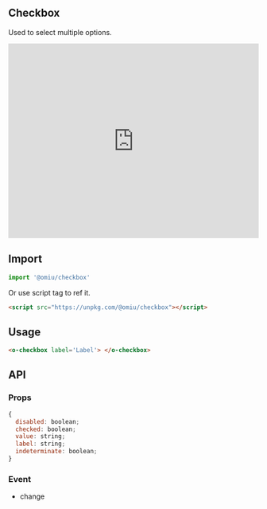 ## Checkbox 

Used to select multiple options.

<iframe height="391" style="width: 100%;" scrolling="no" title="OMIU Checkbox" src="https://codepen.io/omijs/embed/MWapwNZ?height=391&theme-id=default&default-tab=html,result" frameborder="no" allowtransparency="true" allowfullscreen="true" loading="lazy">
  See the Pen <a href='https://codepen.io/omijs/pen/MWapwNZ'>OMIU Checkbox</a> by OMI
  (<a href='https://codepen.io/omijs'>@omijs</a>) on <a href='https://codepen.io'>CodePen</a>.
</iframe>

## Import

```js
import '@omiu/checkbox'
```

Or use script tag to ref it.


```html
<script src="https://unpkg.com/@omiu/checkbox"></script>
```

## Usage

```html
<o-checkbox label='Label'> </o-checkbox>
```


## API

### Props

```jsx
{
  disabled: boolean;
  checked: boolean;
  value: string;
  label: string;
  indeterminate: boolean;
}
```

### Event

* change
